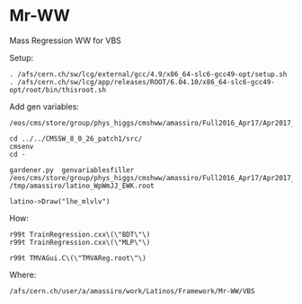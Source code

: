 # Mr-WW
Mass Regression WW for VBS

Setup:

    . /afs/cern.ch/sw/lcg/external/gcc/4.9/x86_64-slc6-gcc49-opt/setup.sh
    . /afs/cern.ch/sw/lcg/app/releases/ROOT/6.04.10/x86_64-slc6-gcc49-opt/root/bin/thisroot.sh

    
Add gen variables:

    /eos/cms/store/group/phys_higgs/cmshww/amassiro/Full2016_Apr17/Apr2017_summer16/lepSel__MCWeights__bSFLpTEffMulti__cleanTauMC__l2loose__hadd__l2tightOR__LepTrgFix__formulasMC/latino_WpWmJJ_EWK.root
    
    cd ../../CMSSW_8_0_26_patch1/src/
    cmsenv
    cd -
    
    gardener.py  genvariablesfiller  /eos/cms/store/group/phys_higgs/cmshww/amassiro/Full2016_Apr17/Apr2017_summer16/lepSel__MCWeights__bSFLpTEffMulti__cleanTauMC__l2loose__hadd__l2tightOR__LepTrgFix__formulasMC/latino_WpWmJJ_EWK.root   /tmp/amassiro/latino_WpWmJJ_EWK.root    
    
    latino->Draw("lhe_mlvlv")
    
    
How:

    r99t TrainRegression.cxx\(\"BDT\"\)
    r99t TrainRegression.cxx\(\"MLP\"\)

    r99t TMVAGui.C\(\"TMVAReg.root\"\)

    

    
Where:

    /afs/cern.ch/user/a/amassiro/work/Latinos/Framework/Mr-WW/VBS

    


    
    